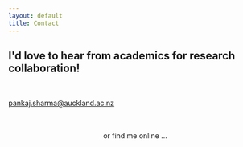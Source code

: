 ```yaml
---
layout: default
title: Contact
---
```

<h2 class="text-primary">I'd love to hear from academics for research collaboration!</h2><br>

<span><i class="fa fa-envelope"></i><a href="mailto:pankaj.sharma@auckland.ac.nz" target="_blank"> pankaj.sharma@auckland.ac.nz</a></span><br><br>

<div class="d-block d-sm-none" style="text-align: center;"><br>
  or find me online ... <br>
</div>
